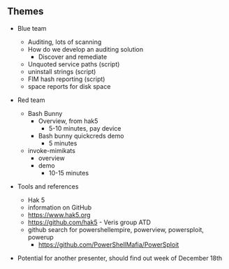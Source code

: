 ## Themes
  - Blue team
    - Auditing, lots of scanning
    - How do we develop an auditing solution
      - Discover and remediate
    - Unquoted service paths (script)
    - uninstall strings (script)
    - FIM hash reporting (script)
    - space reports for disk space
  - Red team
    - Bash Bunny
      - Overview, from hak5
        - 5-10 minutes, pay device
      - Bash bunny quickcreds demo
        - 5 minutes
    - invoke-mimikats
      - overview
      - demo
        - 10-15 minutes
   - Tools and references
      - Hak 5
      - information on GitHub 
      - <https://www.hak5.org> 
      - <https://github.com/hak5>
    - Veris group ATD
      - github search for powershellempire, powerview, powersploit, powerup
        - <https://github.com/PowerShellMafia/PowerSploit>
        
  - Potential for another presenter, should find out week of December 18th
  
